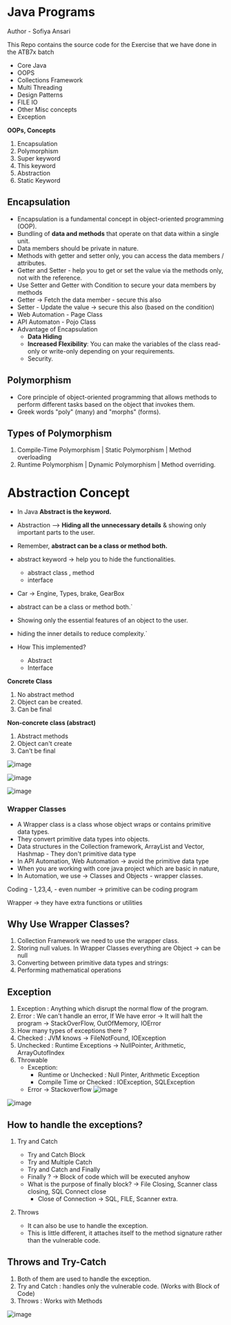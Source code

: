 # Java Programs

Author - Sofiya Ansari

This Repo contains the source code for the Exercise that we have done in the ATB7x batch
- Core Java 
- OOPS
- Collections Framework
- Multi Threading
- Design Patterns
- FILE IO
- Other Misc concepts
- Exception

**OOPs, Concepts**

1. Encapsulation
2. Polymorphism
3. Super keyword
4. This keyword
5. Abstraction
6. Static Keyword


## Encapsulation
- Encapsulation is a fundamental concept in object-oriented programming (OOP).
- Bundling of **data and methods** that operate on that data within a single unit.
- Data members should be private in nature.
- Methods with getter and setter only, you can access the data members / attributes.
- Getter and Setter - help you to get or set the value via the methods only, not with the reference.
- Use Setter and Getter with Condition to secure your data members by methods
- Getter -> Fetch the data member - secure this also
- Setter - Update the value -> secure this also (based on the condition)
- Web Automation - Page Class
- API Automaton - Pojo Class
- Advantage of Encapsulation
    - **Data Hiding**
    - **Increased Flexibility**: You can make the variables of the class read-only or write-only depending on your requirements.
    - Security.


## Polymorphism
- Core principle of object-oriented programming that allows methods to perform different tasks based on the object that invokes them.
- Greek words "poly" (many) and "morphs" (forms).
## Types of Polymorphism
1. Compile-Time Polymorphism | Static Polymorphism | Method overloading
2. Runtime Polymorphism | Dynamic Polymorphism | Method overriding.


# Abstraction Concept
- In Java **Abstract is the keyword.**
- Abstraction --> **Hiding all the unnecessary details** & showing only important parts to the user.
- Remember, **abstract can be a class or method both.**
- abstract keyword -> help you to hide the functionalities.
    - abstract class , method
    - interface

- Car -> Engine, Types, brake, GearBox
- abstract can be a class or method both.`
- Showing only the essential features of an object to the user.
- hiding the inner details to reduce complexity.`
- How This implemented?
  - Abstract
  - Interface

**Concrete Class**

1. No abstract method
2. Object can be created.
3. Can be final


**Non-concrete class (abstract)**

1. Abstract methods
2. Object can't create
3. Can't be final

![image](https://github.com/user-attachments/assets/cd5e7b4a-9ec6-4eba-b127-23365376d2c6)

![image](https://github.com/user-attachments/assets/a0f46530-d001-4a7e-902d-a0fd732f5aa0)

![image](https://github.com/user-attachments/assets/952e0528-5e57-4c56-99b4-0b09fe4a897a)


### **Wrapper Classes**
- A Wrapper class is a class whose object wraps or contains primitive data types.
- They convert primitive data types into objects.
- Data structures in the Collection framework, ArrayList and Vector, Hashmap - They don't primitive data type
- In API Automation, Web Automation -> avoid the primitive data type 
- When you are working with core java project which are basic in nature, 
- In Automation, we use -> Classes and Objects - wrapper classes.


Coding -  1,23,4, - even number -> primitive can be coding program

Wrapper -> they have extra functions or utilities

## Why Use Wrapper Classes?
1. Collection Framework we need to use the wrapper class.
2. Storing null values. In Wrapper Classes everything are Object -> can be null
3. Converting between primitive data types and strings:
4. Performing mathematical operations

## Exception
1. Exception : Anything which disrupt the normal flow of the program.
2. Error : We can't handle an error, If We have error -> It will halt the program -> StackOverFlow, OutOfMemory, IOError
3. How many types of exceptions there ?
  1. Checked : JVM knows -> FileNotFound, IOException
  2. Unchecked : Runtime Exceptions -> NullPointer, Arithmetic, ArrayOutofIndex
4. Throwable 
   - Exception:
      - Runtime or Unchecked : Null Pinter, Arithmetic Exception
      - Compile Time or Checked : IOException, SQLException
   - Error -> Stackoverflow
![image](https://github.com/user-attachments/assets/0f591505-5041-48b4-afd3-05f5fedab3d5)

![image](https://github.com/user-attachments/assets/2dbb7375-18f3-40d6-96b7-e029c33b00e8)


## How to handle the exceptions?

1. Try and Catch
   - Try and Catch Block 
   - Try and Multiple Catch 
   - Try and Catch and Finally 
   - Finally ? -> Block of code which will be executed anyhow 
   - What is the purpose of finally block? -> File Closing, Scanner class closing, SQL Connect close 
     - Close of Connection -> SQL, FILE, Scanner extra.

2. Throws
   - It can also be use to handle the exception.
   - This is little different, it attaches itself to the method signature rather than the vulnerable code.


## Throws and Try-Catch

1. Both of them are used to handle the exception.
2. Try and Catch : handles only the vulnerable code. (Works with Block of Code)
3. Throws : Works with Methods

![image](https://github.com/user-attachments/assets/6fe8161c-554e-4b4f-9d77-2b525aedd7b9)


